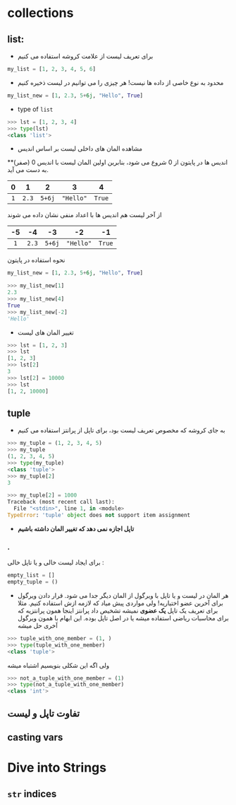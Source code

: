 # collections

## list: 
 
 * برای تعریف لیست از علامت کروشه استفاده می کنیم
 
 ```python
my_list = [1, 2, 3, 4, 5, 6]
```

* محدود به نوع خاصی از داده ها نیست! هر چیزی را می توانیم در لیست ذخیره کنیم

```python
my_list_new = [1, 2.3, 5+6j, "Hello", True]
```

* type of `list`
```python
>>> lst = [1, 2, 3, 4]
>>> type(lst)
<class 'list'>
```

* مشاهده المان های داخلی لیست بر اساس اندیس

**اندیس ها در پایتون از 0 شروع می شود، بنابرین اولین المان لیست 
 با اندیس 0 (صفر) به دست می آید.


| **0**  | **1**  |  **2** |  **3**    |  **4**    | 
|:------:|:------:|:------:|:---------:|:---------:|
|  `1`   | `2.3`  | `5+6j` | `"Hello"` | `True`    |

از آخر لیست هم اندیس ها با اعداد منفی نشان داده می شوند

| **-5** | **-4** | **-3** |  **-2**   |  **-1**   | 
|:------:|:------:|:------:|:---------:|:---------:|
|  `1`   | `2.3`  | `5+6j` | `"Hello"` | `True`    |

نحوه استفاده در پایتون

```python
my_list_new = [1, 2.3, 5+6j, "Hello", True]

>>> my_list_new[1]
2.3
>>> my_list_new[4]
True
>>> my_list_new[-2]
'Hello'

```


* تغییر المان های لیست
```python
>>> lst = [1, 2, 3]
>>> lst
[1, 2, 3]
>>> lst[2]
3
>>> lst[2] = 10000
>>> lst
[1, 2, 10000]

```


## tuple

* به جای کروشه که مخصوص تعریف لیست بود، برای تاپل از پرانتز استفاده می کنیم

```python
>>> my_tuple = (1, 2, 3, 4, 5)
>>> my_tuple
(1, 2, 3, 4, 5)
>>> type(my_tuple)
<class 'tuple'>
>>> my_tuple[2]
3
```

```python
>>> my_tuple[2] = 1000
Traceback (most recent call last):
  File "<stdin>", line 1, in <module>
TypeError: 'tuple' object does not support item assignment
```

* **تاپل اجازه نمی دهد که تغییر المان داشته باشیم**

### .

برای ایجاد لیست خالی و یا تاپل خالی : 

```python
empty_list = []
empty_tuple = ()
```

* هر المان در لیست و یا تاپل با ویرگول از المان دیگر جدا 
می شود. قرار دادن ویرگول برای آخرین عضو اختیاریه!
 ولی مواردی پیش میاد که لازمه ازش استفاده کنیم. مثلا برای تعریف یک تاپل **یک عضوی** نمیشه 
 تشخیص داد پرانتز اینجا همون پرانتزیه که برای محاسبات ریاضی
 استفاده میشه یا در اصل تاپل بوده. این ابهام با همون ویرگول آخری حل میشه
 
 ```python
>>> tuple_with_one_member = (1, )
>>> type(tuple_with_one_member)
<class 'tuple'>
``` 

ولی اگه این شکلی بنویسیم اشتباه میشه
 ```python
>>> not_a_tuple_with_one_member = (1)
>>> type(not_a_tuple_with_one_member)
<class 'int'>
``` 


## تفاوت تاپل و لیست

## casting vars

# Dive into Strings
## `str` indices 

  

